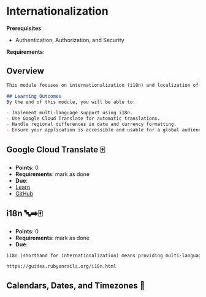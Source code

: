 # Internationalization

**Prerequisites**:
- Authentication, Authorization, and Security

**Requirements**:
<!-- none -->

## Overview
```md
This module focuses on internationalization (i18n) and localization of your applications. You will learn to provide multi-language support and handle regional differences in date and currency formatting to make your application accessible to a global audience.

## Learning Outcomes
By the end of this module, you will be able to:

- Implement multi-language support using i18n.
- Use Google Cloud Translate for automatic translations.
- Handle regional differences in date and currency formatting.
- Ensure your application is accessible and usable for a global audience.
```

## Google Cloud Translate 🀄️
- **Points**: 0
- **Requirements**: mark as done
- **Due**: 
- [Learn](https://learn.firstdraft.com/lessons/146-google-translate)
- [GitHub](https://github.com/appdev-lessons/google-translate)

## i18n 🔤➡️🀄️
- **Points**: 0
- **Requirements**: mark as done
- **Due**: 
```md
i18n (shorthand for internationalization) means providing multi-language support for your application. You can accomplish this by abstracting all the strings (or other region specific bits like date and currency formatting) into a yml file. See the rails guide on i18n for more details.

https://guides.rubyonrails.org/i18n.html
```

<!-- TODO https://github.com/DPI-WE/curriculum/issues/18 -->
## Calendars, Dates, and Timezones 📆
